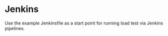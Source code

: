 # Jenkins

Use the example Jenkinsfile as a start point for running load test via Jenkins pipelines.